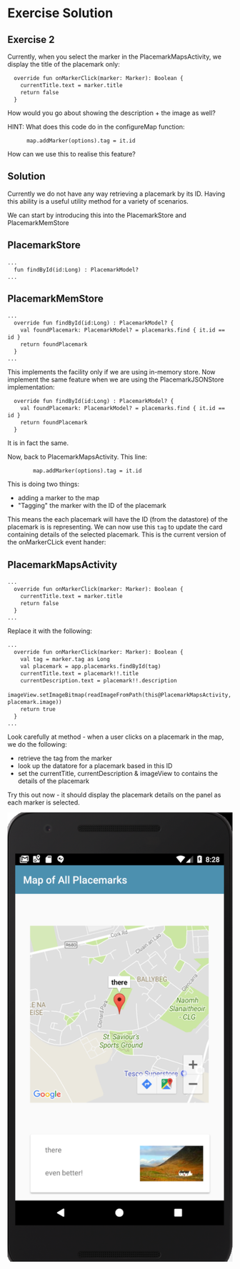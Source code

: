 # Exercise Solution

## Exercise 2

Currently, when you select the marker in the PlacemarkMapsActivity, we display the title of the placemark only:

~~~
  override fun onMarkerClick(marker: Marker): Boolean {
    currentTitle.text = marker.title
    return false
  }
~~~

How would you go about showing the description + the image as well?

HINT: What does this code do in the configureMap function:

~~~
      map.addMarker(options).tag = it.id
~~~

How can we use this to realise this feature?

## Solution

Currently we do not have any way retrieving a placemark by its ID. Having this ability is a useful utility method for a variety of scenarios.

We can start by introducing this into the PlacemarkStore and PlacemarkMemStore

## PlacemarkStore

~~~
...
  fun findById(id:Long) : PlacemarkModel?
...  
~~~


## PlacemarkMemStore

~~~
...
  override fun findById(id:Long) : PlacemarkModel? {
    val foundPlacemark: PlacemarkModel? = placemarks.find { it.id == id }
    return foundPlacemark
  }
...  
~~~


This implements the facility only if we are using in-memory store. Now implement the same feature when we are using the PlacemarkJSONStore implementation:

~~~
  override fun findById(id:Long) : PlacemarkModel? {
    val foundPlacemark: PlacemarkModel? = placemarks.find { it.id == id }
    return foundPlacemark
  }
~~~

It is in fact the same.

Now, back to PlacemarkMapsActivity. This line:

~~~
        map.addMarker(options).tag = it.id
~~~

This is doing two things:

- adding a marker to the map
- "Tagging" the marker with the ID of the placemark

This means the each placemark will have the ID (from the datastore) of the placemark is is representing. We can now use this `tag` to update the card containing details of the selected placemark. This is the current version of the onMarkerCLick event hander:


## PlacemarkMapsActivity

~~~
...
  override fun onMarkerClick(marker: Marker): Boolean {
    currentTitle.text = marker.title
    return false
  }
...  
~~~

Replace it with the following:


~~~
...
  override fun onMarkerClick(marker: Marker): Boolean {
    val tag = marker.tag as Long
    val placemark = app.placemarks.findById(tag)
    currentTitle.text = placemark!!.title
    currentDescription.text = placemark!!.description
    imageView.setImageBitmap(readImageFromPath(this@PlacemarkMapsActivity, placemark.image))
    return true
  }
...
~~~  

Look carefully at method - when a user clicks on a placemark in the map, we do the following:

- retrieve the tag from the marker
- look up the datatore for a placemark based in this ID
- set the currentTitle, currentDescription & imageView to contains the details of the placemark

Try this out now - it should display the placemark details on the panel as each marker is selected.

![](img/06.png)

